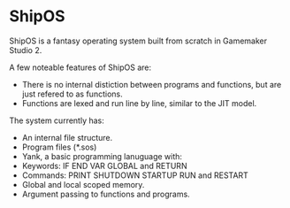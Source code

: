 # ShipOS
 
ShipOS is a fantasy operating system built from scratch in Gamemaker Studio 2.

A few noteable features of ShipOS are:
- There is no internal distiction between programs and functions, but are just refered to as functions.
- Functions are lexed and run line by line, similar to the JIT model.

The system currently has:
- An internal file structure.
- Program files (*.sos)
- Yank, a basic programming lanuguage with:
 - Keywords: IF END VAR GLOBAL and RETURN
 - Commands: PRINT SHUTDOWN STARTUP RUN and RESTART
 - Global and local scoped memory.
 - Argument passing to functions and programs.
